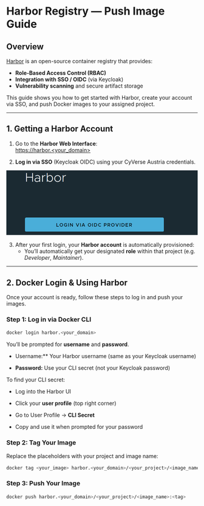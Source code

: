 # Harbor Registry — Push Image Guide

## Overview

[Harbor](https://goharbor.io/) is an open-source container registry that provides:

- **Role-Based Access Control (RBAC)**
- **Integration with SSO / OIDC** (via Keycloak)
- **Vulnerability scanning** and secure artifact storage

This guide shows you how to get started with Harbor, create your account via SSO, and push Docker images to your assigned project.

---

## 1. Getting a Harbor Account

1. Go to the **Harbor Web Interface**:  
   [https://harbor.<your_domain>](https://harbor.<your_domain>)

2. **Log in via SSO** (Keycloak OIDC) using your CyVerse Austria credentials.

![sso-account](../assets/sso.png)

3. After your first login, your **Harbor account** is automatically provisioned:
   - You’ll automatically get your designated **role** within that project (e.g. *Developer*, *Maintainer*).
---

## 2. Docker Login & Using Harbor

Once your account is ready, follow these steps to log in and push your images.

### Step 1: Log in via Docker CLI

```bash
docker login harbor.<your_domain>
```

You’ll be prompted for **username** and **password**.

* Username:** Your Harbor username (same as your Keycloak username)

* **Password:** Use your CLI secret (not your Keycloak password)

To find your CLI secret:

* Log into the Harbor UI

* Click your **user profile** (top right corner)

* Go to User Profile → **CLI Secret**

* Copy and use it when prompted for your password


### Step 2: Tag Your Image

Replace the placeholders with your project and image name:

```bash
docker tag <your_image> harbor.<your_domain>/<your_project>/<image_name>:<tag>
```

### Step 3: Push Your Image
```bash
docker push harbor.<your_domain>/<your_project>/<image_name>:<tag>
```
